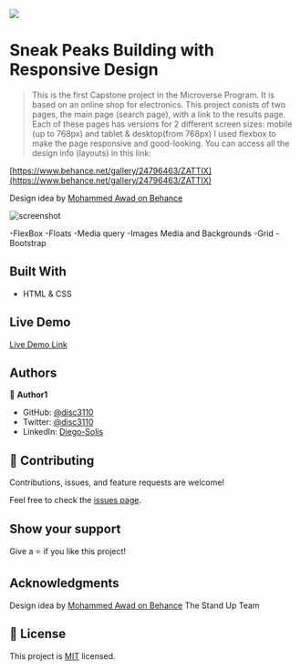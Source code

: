 ![](https://img.shields.io/badge/Microverse-blueviolet)

# Sneak Peaks Building with Responsive Design

> This is the first Capstone project in the Microverse Program. It is based on an online shop for electronics. This project conists of two pages, the main page (search page), with a link to the results page. Each of these pages has versions for 2 different screen sizes: mobile (up to 768px) and tablet & desktop(from 768px) I used flexbox to make the page responsive and good-looking. 
You can access all the design info (layouts) in this link:

[https://www.behance.net/gallery/24796463/ZATTIX](https://www.behance.net/gallery/24796463/ZATTIX)

Design idea by [Mohammed Awad on Behance](https://www.behance.net/M_Awad)

![screenshot](Images/screenshot.png)

-FlexBox
-Floats
-Media query
-Images Media and Backgrounds
-Grid
-Bootstrap


## Built With

- HTML & CSS


## Live Demo

[Live Demo Link](https://disc3110.github.io/Capstone-online-shop/)


## Authors

👤 **Author1**

- GitHub: [@disc3110](https://github.com/disc3110)
- Twitter: [@disc3110](https://twitter.com/disc3110)
- LinkedIn: [Diego-Solis](https://linkedin.com/diego-solis-277651184)

## 🤝 Contributing

Contributions, issues, and feature requests are welcome!

Feel free to check the [issues page](issues/).

## Show your support

Give a ⭐️ if you like this project!

## Acknowledgments

Design idea by [Mohammed Awad on Behance](https://www.behance.net/M_Awad)
The Stand Up Team

## 📝 License

This project is [MIT](./LICENSE) licensed.
